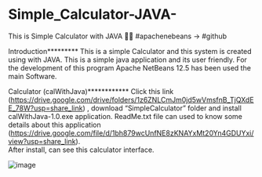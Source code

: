 # Simple_Calculator-JAVA-
This is  Simple Calculator with JAVA 🙂🙂  #apachenebeans  -> #github


Introduction*********
This is a simple Calculator and this system is created using with JAVA. This is a simple java application and its user friendly.
For the development of this program Apache NetBeans 12.5 has been used the main Software.  



Calculator (calWithJava)************
Click this link (https://drive.google.com/drive/folders/1z6ZNLCmJm0jd5wVmsfnB_TjQXdEE_78W?usp=share_link) , 
download “SimpleCalculator” folder and install calWithJava-1.0.exe application. 
ReadMe.txt file can used to know some details about this application (https://drive.google.com/file/d/1bh879wcUnfNE8zKNAYxMt20Yn4GDUYxi/view?usp=share_link).  
After install, can see this calculator interface.

![image](https://user-images.githubusercontent.com/91600836/209415524-8d4e4952-b11d-4e1c-9f0e-484cba206fd6.png)
